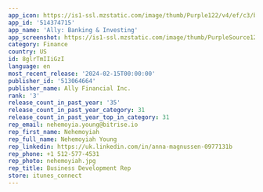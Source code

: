 ```yaml
---
app_icon: https://is1-ssl.mzstatic.com/image/thumb/Purple122/v4/ef/c3/bb/efc3bbbf-cdaf-fc38-7a19-1f1f0231dc20/AppIcon-0-0-1x_U007emarketing-0-6-0-85-220.png/1024x1024bb.png
app_id: '514374715'
app_name: 'Ally: Banking & Investing'
app_screenshot: https://is1-ssl.mzstatic.com/image/thumb/PurpleSource126/v4/a3/73/67/a37367ff-1d32-e39f-6d8f-a6b0a02a5d24/67b16472-28b8-49c6-be76-799983d5586e_1284x2778-Tile1.jpg/1284x2778bb.png
category: Finance
country: US
id: 8glrTmIIiGzI
language: en
most_recent_release: '2024-02-15T00:00:00'
publisher_id: '513064664'
publisher_name: Ally Financial Inc.
rank: '3'
release_count_in_past_year: '35'
release_count_in_past_year_category: 31
release_count_in_past_year_top_in_category: 31
rep_email: nehemoyia.young@bitrise.io
rep_first_name: Nehemoyiah
rep_full_name: Nehemoyiah Young
rep_linkedin: https://uk.linkedin.com/in/anna-magnussen-0977131b
rep_phone: +1 512-577-4531
rep_photo: nehemoyiah.jpg
rep_title: Business Development Rep
store: itunes_connect
---
```


